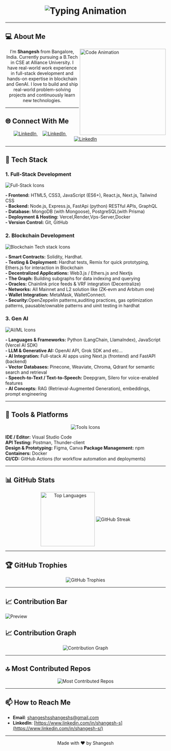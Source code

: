 <h1 align="center">
  <img src="https://readme-typing-svg.herokuapp.com?font=Fira+Code&size=25&pause=1000&center=true&vCenter=true&width=500&lines=Hi+I'm+Shangesh!;Full-Stack+Developer;Blockchain+Developer;Gen-AI+Developer;Building+Cool+Things+🚀" alt="Typing Animation" />
</h1>

---

## 💻 About Me

<img align="right" src="https://media2.giphy.com/media/v1.Y2lkPTc5MGI3NjExYXptZjQxanZiZnJ6eTl0OHM2N29tdDY2djB2OW40ZnFlNTR4ZnpmYSZlcD12MV9pbnRlcm5hbF9naWZfYnlfaWQmY3Q9Zw/bGgsc5mWoryfgKBx1u/giphy.gif" width="270" alt="Code Animation" />

<p align="center">
  I’m <strong>Shangesh</strong> from Bangalore, India. Currently pursuing a B.Tech in CSE at Alliance University. I have real-world work experience in full-stack development and hands-on expertise in blockchain and GenAI. I love to build and ship real-world problem-solving projects and continuously learn new technologies.
</p>


---

## 🌐 Connect With Me

<p align="center">
  <a href="https://github.com/shangesh-tech" target="_blank" rel="noopener">
    <img src="https://skillicons.dev/icons?i=github" alt="LinkedIn" />
  </a>&nbsp;&nbsp;&nbsp;
  <a href="https://www.linkedin.com/in/shangesh-s" target="_blank" rel="noopener">
    <img src="https://skillicons.dev/icons?i=linkedin" alt="LinkedIn" />
  </a>&nbsp;&nbsp;&nbsp;
  <a href="https://x.com/shangesh_s" target="_blank" rel="noopener">
    <img src="https://skillicons.dev/icons?i=twitter" alt="LinkedIn" />
  </a>
</p>

---

## 🧰 Tech Stack

### 1. Full-Stack Development

<p>
  <img src="https://skillicons.dev/icons?i=html,css,js,tailwind,react,nodejs,express,mongodb,nextjs,python,fastapi,postgresql,graphql,docker" alt="Full-Stack Icons" />
</p>

<strong>- Frontend:</strong> HTML5, CSS3, JavaScript (ES6+), React.js, Next.js, Tailwind CSS  <br>
<strong>- Backend:</strong> Node.js, Express.js, FastApi (python) RESTful APIs, GraphQL<br>
<strong>- Database:</strong> MongoDB (with Mongoose), PostgreSQL(with Prisma)  <br>
<strong>- Deployment & Hosting:</strong> Vercel,Render,Vps-Server,Docker  <br>
<strong>- Version Control:</strong> Git, GitHub<br>


### 2. Blockchain Development

<p>
  <img src="https://skillicons.dev/icons?i=solidity" alt="Blockchain Tech stack Icons" />
</p>

<strong>- Smart Contracts:</strong> Solidity, Hardhat.<br>
<strong>- Testing & Deployment:</strong> Hardhat tests, Remix for quick prototyping, Ethers.js for interaction in Blockchain<br>
<strong>- Decentralized Applications:</strong> Web3.js / Ethers.js and Nextjs <br>
<strong>- The Graph:</strong> Building subgraphs for data indexing and querying  <br>
<strong>- Oracles:</strong> Chainlink price feeds & VRF integration  (Decentralize)<br>
<strong>- Networks:</strong> All Mainnet and L2 solution like (ZK-evm and Arbitum one)<br>
<strong>- Wallet Integration:</strong> MetaMask, WalletConnect.<br>
<strong>- Security:</strong>OpenZeppelin patterns,auditing practices, gas optimization patterns, pausable/ownable patterns and uinit testing in hardhat<br>


### 3. Gen AI 

<p>
  <img src="https://skillicons.dev/icons?i=python" alt="AI/ML Icons" />
</p>

<strong>- Languages & Frameworks:</strong> Python (LangChain, LlamaIndex), JavaScript (Vercel AI SDK)  <br>
<strong>- LLM & Generative AI:</strong> OpenAI API, Grok SDK and etc...<br>
<strong>- AI Integration:</strong> Full-stack AI apps using Next.js (frontend) and FastAPI (backend)<br>
<strong>- Vector Databases:</strong> Pinecone, Weaviate, Chroma, Qdrant for semantic search and retrieval  
<strong>- Speech-to-Text / Text-to-Speech:</strong> Deepgram, Silero for voice-enabled features  <br>
<strong>- AI Concepts:</strong> RAG (Retrieval-Augmented Generation), embeddings, prompt engineering<br>


---

## 🔧 Tools & Platforms

<p align="center">
  <img src="https://skillicons.dev/icons?i=git,github,vscode,vercel,postman,figma,npm,yarn,docker" alt="Tools Icons" />
</p>

<strong>IDE / Editor:</strong> Visual Studio Code<br>
<strong>API Testing:</strong> Postman, Thunder-client  <br>
<strong>Design & Prototyping:</strong> Figma, Canva  <r>
<strong>Package Management:</strong> npm<br>
<strong>Containers:</strong> Docker<br>
<strong>CI/CD:</strong> GitHub Actions (for workflow automation and deployments)  <br>

---

## 📊 GitHub Stats

<p align="center">
  <!-- Replace “shangesh-tech” with your GitHub username -->
  <img align="center" height="170" src="https://github-readme-stats.vercel.app/api/top-langs/?username=shangesh-tech&layout=compact&langs_count=16&theme=github_dark" alt="Top Languages" />
  <img align="center" src="https://streak-stats.demolab.com?user=shangesh-tech&theme=github-dark&hide_border=false" alt="GitHub Streak" />
</p>

---

## 🏆 GitHub Trophies

<p align="center">
  <img src="https://github-profile-trophy.vercel.app/?username=shangesh-tech&theme=algolia&no-frame=false&no-bg=true&margin-w=15" alt="GitHub Trophies" />
</p>

---

## 📈 Contribution Bar

![Preview](./assets/bar.png)



## 📈 Contribution Graph

<p align="center">
  <img src="https://github-readme-activity-graph.vercel.app/graph?username=shangesh-tech&theme=react-dark&bg_color=1d1d1d&color=00bcd4&line=00f5a0&point=f5a623&area=true&hide_border=true" alt="Contribution Graph" />
</p>

---

## 🔝 Most Contributed Repos

<p align="center">
  <img src="https://github-contributor-stats.vercel.app/api?username=shangesh-tech&limit=5&theme=dark&combine_all_yearly_contributions=true" alt="Most Contributed Repos" />
</p>

---

## 📫 How to Reach Me

- **Email**: shangeshsshangeshs@gmail.com
- **LinkedIn**: [https://www.linkedin.com/in/shangesh-s](https://www.linkedin.com/in/shangesh-s/)
---

<p align="center">
  Made with ❤️ by Shangesh
</p>
